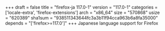 +++
draft = false
title = "firefox-ja 117.0-1"
version = "117.0-1"
categories = ['locale-extra', 'firefox-extensions']
arch = "x86_64"
size = "570868"
usize = "620389"
sha1sum = "938511343644fc3a3b11f94cca963b6a8fa35000"
depends = "['firefox>=117.0']"
+++
Japanese language support for Firefox